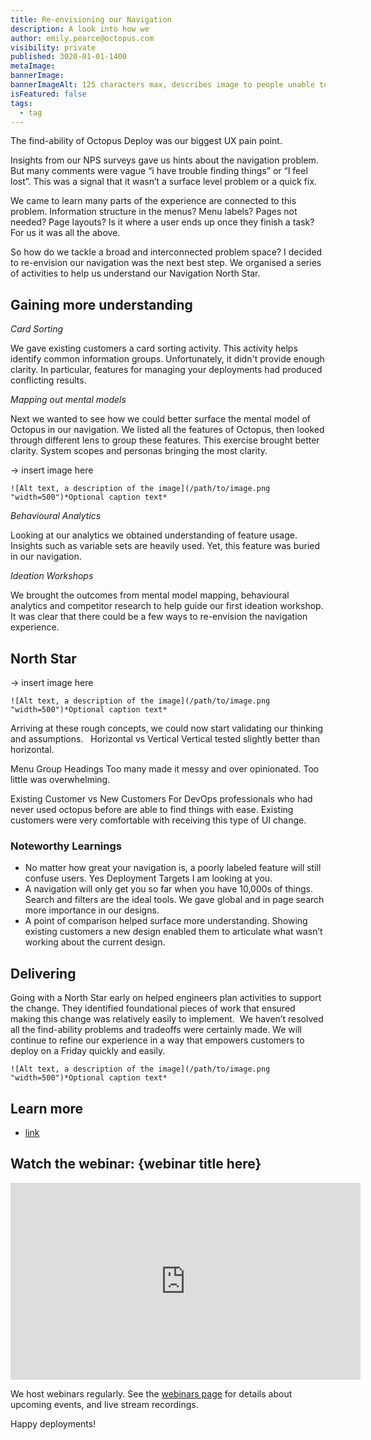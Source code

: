 ```yaml
---
title: Re-envisioning our Navigation
description: A look into how we 
author: emily.pearce@octopus.com
visibility: private
published: 3020-01-01-1400
metaImage: 
bannerImage: 
bannerImageAlt: 125 characters max, describes image to people unable to see it.
isFeatured: false
tags: 
  - tag
---
```


The find-ability of Octopus Deploy was our biggest UX pain point.  

Insights from our NPS surveys gave us hints about the navigation problem. But many comments were vague “i have trouble finding things” or “I feel lost”. This was a signal that it wasn’t a surface level problem or a quick fix.  

We came to learn many parts of the experience are connected to this problem. Information structure in the menus? Menu labels? Pages not needed? Page layouts? Is it where a user ends up once they finish a task? For us it was all the above.

So how do we tackle a broad and interconnected problem space? I decided to re-envision our navigation was the next best step. We organised a series of activities to help us understand our Navigation North Star.

## Gaining more understanding

_Card Sorting_

We gave existing customers a card sorting activity. This activity helps identify common information groups. Unfortunately, it didn't provide enough clarity. In particular, features for managing your deployments had produced conflicting results.  

_Mapping out mental models_

Next we wanted to see how we could better surface the mental model of Octopus in our navigation. We listed all the features of Octopus, then looked through different lens to group these features. This exercise brought better clarity. System scopes and personas bringing the most clarity.

-> insert image here
```
![Alt text, a description of the image](/path/to/image.png "width=500")*Optional caption text*
```


_Behavioural Analytics_

Looking at our analytics we obtained understanding of feature usage. Insights such as variable sets are heavily used. Yet, this feature was buried in our navigation.

_Ideation Workshops_

We brought the outcomes from mental model mapping, behavioural analytics and competitor research to help guide our first ideation workshop. It was clear that there could be a few ways to re-envision the navigation experience. 

## North Star
-> insert image here
```
![Alt text, a description of the image](/path/to/image.png "width=500")*Optional caption text*
```

Arriving at these rough concepts, we could now start validating our thinking and assumptions.  
Horizontal vs Vertical
Vertical tested slightly better than horizontal.

Menu Group Headings
Too many made it messy and over opinionated. Too little was overwhelming.  

Existing Customer vs New Customers
For DevOps professionals who had never used octopus before are able to find things with ease. Existing customers were very comfortable with receiving this type of UI change. 

### Noteworthy Learnings
+ No matter how great your navigation is, a poorly labeled feature will still confuse users. Yes Deployment Targets I am looking at you.
+ A navigation will only get you so far when you have 10,000s of things. Search and filters are the ideal tools. We gave global and in page search more importance in our designs.  
+ A point of comparison helped surface more understanding. Showing existing customers a new design enabled them to articulate what wasn’t working about the current design. 

## Delivering
Going with a North Star early on helped engineers plan activities to support the change. They identified foundational pieces of work that ensured making this change was relatively easily to implement.  We haven’t resolved all the find-ability problems and tradeoffs were certainly made. We will continue to refine our experience in a way that empowers customers to deploy on a Friday quickly and easily. 

```
![Alt text, a description of the image](/path/to/image.png "width=500")*Optional caption text*
```


## Learn more

- [link](https://www.example.com/resource)


## Watch the webinar: {webinar title here}

<iframe width="560" height="315" src="https://www.youtube.com/embed/F_V7r80aDbo" title="YouTube video player" frameborder="0" allow="accelerometer; autoplay; clipboard-write; encrypted-media; gyroscope; picture-in-picture" allowfullscreen></iframe>

We host webinars regularly. See the [webinars page](https://octopus.com/events) for details about upcoming events, and live stream recordings.

Happy deployments!
